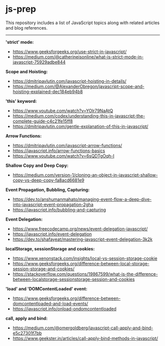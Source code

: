 # js-prep

This repository includes a list of JavaScript topics along with related articles and blog references.

---

**'strict' mode:**

- https://www.geeksforgeeks.org/use-strict-in-javascript/
- https://medium.com/@catherineisonline/what-is-strict-mode-in-javascript-75929adbe844

**Scope and Hoisting:**

- https://dmitripavlutin.com/javascript-hoisting-in-details/
- https://medium.com/@AlexanderObregon/javascript-scope-and-hoisting-explained-dec184eb94b8

**'this' keyword:**

- https://www.youtube.com/watch?v=YOlr79NaAtQ
- https://medium.com/codex/understanding-this-in-javascript-the-complete-guide-c4c21fe15ff8
- https://dmitripavlutin.com/gentle-explanation-of-this-in-javascript/

**Arrow Functions:**

- https://dmitripavlutin.com/javascript-arrow-functions/
- https://javascript.info/arrow-functions-basics
- https://www.youtube.com/watch?v=6sQDTgOqh-I

**Shallow Copy and Deep Copy:**

- https://medium.com/version-1/cloning-an-object-in-javascript-shallow-copy-vs-deep-copy-fa8acd6681e9

**Event Propagation, Bubbling, Capturing:**

- https://dev.to/anshumanmahato/managing-event-flow-a-deep-dive-into-javascript-event-propagation-2gha
- https://javascript.info/bubbling-and-capturing

**Event Delegation:**

- https://www.freecodecamp.org/news/event-delegation-javascript/
- https://javascript.info/event-delegation
- https://dev.to/shafayeat/mastering-javascript-event-delegation-3k2k

**localStorage, sessionStorage and cookies:**

- https://www.xenonstack.com/insights/local-vs-session-storage-cookie
- https://www.geeksforgeeks.org/difference-between-local-storage-session-storage-and-cookies/
- https://stackoverflow.com/questions/19867599/what-is-the-difference-between-localstorage-sessionstorage-session-and-cookies

**'load' and 'DOMContentLoaded' event:**

- https://www.geeksforgeeks.org/difference-between-domcontentloaded-and-load-events/
- https://javascript.info/onload-ondomcontentloaded

**call, apply and bind:**

- https://medium.com/@omergoldberg/javascript-call-apply-and-bind-e5c27301f7bb
- https://www.geekster.in/articles/call-apply-bind-methods-in-javascript/
